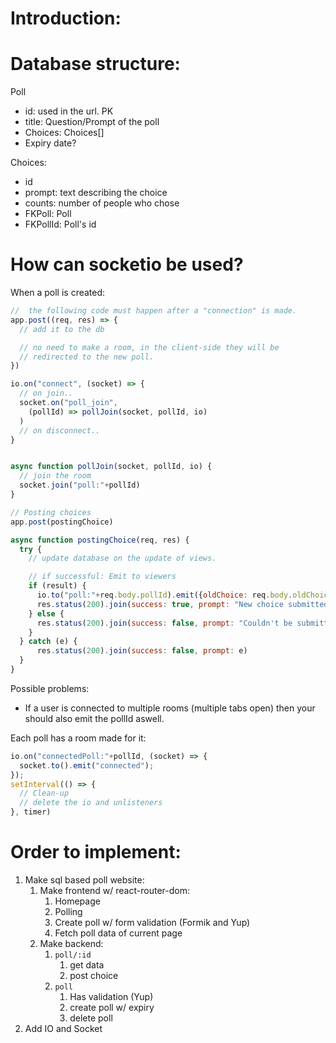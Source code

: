 # Introduction:


# Database structure:

Poll
- id: used in the url. PK
- title: Question/Prompt of the poll
- Choices: Choices[]
- Expiry date?


Choices: 
- id
- prompt: text describing the choice
- counts: number of people who chose 
- FKPoll: Poll 
- FKPollId: Poll's id



# How can socketio be used?
When a poll is created:
```js
//  the following code must happen after a "connection" is made.
app.post((req, res) => {
  // add it to the db

  // no need to make a room, in the client-side they will be
  // redirected to the new poll.
})

io.on("connect", (socket) => {
  // on join..
  socket.on("poll_join", 
    (pollId) => pollJoin(socket, pollId, io)
  )
  // on disconnect..
}


async function pollJoin(socket, pollId, io) {
  // join the room
  socket.join("poll:"+pollId)
}

// Posting choices
app.post(postingChoice)

async function postingChoice(req, res) {
  try {
    // update database on the update of views.

    // if successful: Emit to viewers
    if (result) {
      io.to("poll:"+req.body.pollId).emit({oldChoice: req.body.oldChoice, choice: req.body.choice})
      res.status(200).join(success: true, prompt: "New choice submitted!")
    } else {
      res.status(200).join(success: false, prompt: "Couldn't be submitted to the database!")
    }
  } catch (e) {
      res.status(200).join(success: false, prompt: e)
  }
}
```

Possible problems: 
- If a user is connected to multiple rooms (multiple tabs open) then your should also emit the pollId aswell.



Each poll has a room made for it:
```js
io.on("connectedPoll:"+pollId, (socket) => {
  socket.to().emit("connected");
});
setInterval(() => {
  // Clean-up
  // delete the io and unlisteners
}, timer)

```


# Order to implement:
1. Make sql based poll website: 
   1. Make frontend w/ react-router-dom: 
      1. Homepage
      2. Polling
      3. Create poll w/ form validation (Formik and Yup)
      4. Fetch poll data of current page
   2. Make backend:
      1. `poll/:id`
         1. get data
         2. post choice
      2. `poll`
         1. Has validation (Yup)
         2. create poll w/ expiry
         3. delete poll
2. Add IO and Socket